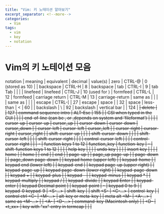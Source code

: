 ```yaml
---
title: "Vim: 키 노테이션 알아보기"
excerpt_separator: <!--more-->
categories:
  - Vim 
tags: 
  - vim 
  - key 
  - notation 
---
```


# Vim의 키 노테이션 모음
notation           | meaning                                                                        | equivalent   | decimal             | value(s)
<Nul>              | zero                                                                           | CTRL-@       | 0 (stored as 10)    | <Nul>
<BS>               | backspace                                                                      | CTRL-H       | 8                   | backspace
<Tab>              | tab                                                                            | CTRL-I       | 9                   | tab Tab
                   |                                                                                |              |                     | linefeed
<NL>               | linefeed                                                                       | CTRL-J       | 10 (used for <Nul>)
<FF>               | formfeed                                                                       | CTRL-L       | 12                  | formfeed
<CR>               | carriage return                                                                | CTRL-M       | 13                  | carriage-return
<Return>           | same as <CR>                                                                   |              |                     | <Return>
<Enter>            | same as <CR>                                                                   |              |                     | <Enter>
<Esc>              | escape                                                                         | CTRL-[       | 27                  | escape <Esc>
<Space>            | space                                                                          |              | 32                  | space
<lt>               | less-than                                                                      | <            | 60                  | <lt>
<Bslash>           | backslash                                                                      | \            | 92                  | backslash <Bslash>
<Bar>              | vertical bar                                                                   |              | 124                 | <Bar>
<Del>              | delete                                                                         |              | 127
<CSI>              | command sequence intro                                                         | ALT-Esc      | 155                 | <CSI>
<xCSI>             | CSI when typed in the GUI                                                      |              |                     | <xCSI>
<EOL>              | end-of-line (can be <CR>, <LF> or <CR><LF>,depends on system and 'fileformat') | <EOL>        |                     |
<Up>               | cursor-up                                                                      | cursor-up    | cursor_up           |
<Down>             | cursor-down                                                                    | cursor-down  | cursor_down         |
<Left>             | cursor-left                                                                    | cursor-left  | cursor_left         |
<Right>            | cursor-right                                                                   | cursor-right | cursor_right        |
<S-Up>             | shift-cursor-up                                                                |              |                     |
<S-Down>           | shift-cursor-down                                                              |              |                     |
<S-Left>           | shift-cursor-left                                                              |              |                     |
<S-Right>          | shift-cursor-right                                                             |              |                     |
<C-Left>           | control-cursor-left                                                            |              |                     |
<C-Right>          | control-cursor-right                                                           |              |                     |
<F1> - <F12>       | function keys 1 to 12                                                          | function_key | function-key        |
<S-F1> - <S-F12>   | shift-function keys 1 to 12                                                    |              | <S-F1>              |
<Help>             | help key                                                                       |              |                     |
<Undo>             | undo key                                                                       |              |                     |
<Insert>           | insert key                                                                     |              |                     |
<Home>             | home                                                                           |              | home                |
<End>              | end                                                                            |              | end                 |
<PageUp>           | page-up                                                                        |              | page_up page-up     |
<PageDown>         | page-down                                                                      |              | page_down page-down |
<kHome>            | keypad home (upper left)                                                       |              | keypad-home         |
<kEnd>             | keypad end (lower left)                                                        |              | keypad-end          |
<kPageUp>          | keypad page-up (upper right)                                                   |              | keypad-page-up      |
<kPageDown>        | keypad page-down (lower right)                                                 |              | keypad-page-down    |
<kPlus>            | keypad +                                                                       |              | keypad-plus         |
<kMinus>           | keypad -                                                                       |              | keypad-minus        |
<kMultiply>        | keypad *                                                                       |              | keypad-multiply     |
<kDivide>          | keypad /                                                                       |              | keypad-divide       |
<kEnter>           | keypad Enter                                                                   |              | keypad-enter        |
<kPoint>           | keypad Decimal point                                                           |              | keypad-point        |
<k0> - <k9>        | keypad 0 to 9                                                                  |              | keypad-0 keypad-9   |
<S-...>            | shift-key                                                                      |              | shift <S-           |
<C-...>            | control-key                                                                    |              | control ctrl <C-    |
<M-...>            | alt-key or meta-key                                                            |              | meta alt <M-        |
<A-...>            | same as <M-...>                                                                |              | <A-                 |
<D-...>            | command-key (Macintosh only)                                                   |              | <D-                 |
<t_xx>             | key with "xx" entry in termcap                                                 |              |                     |

<!--more-->
